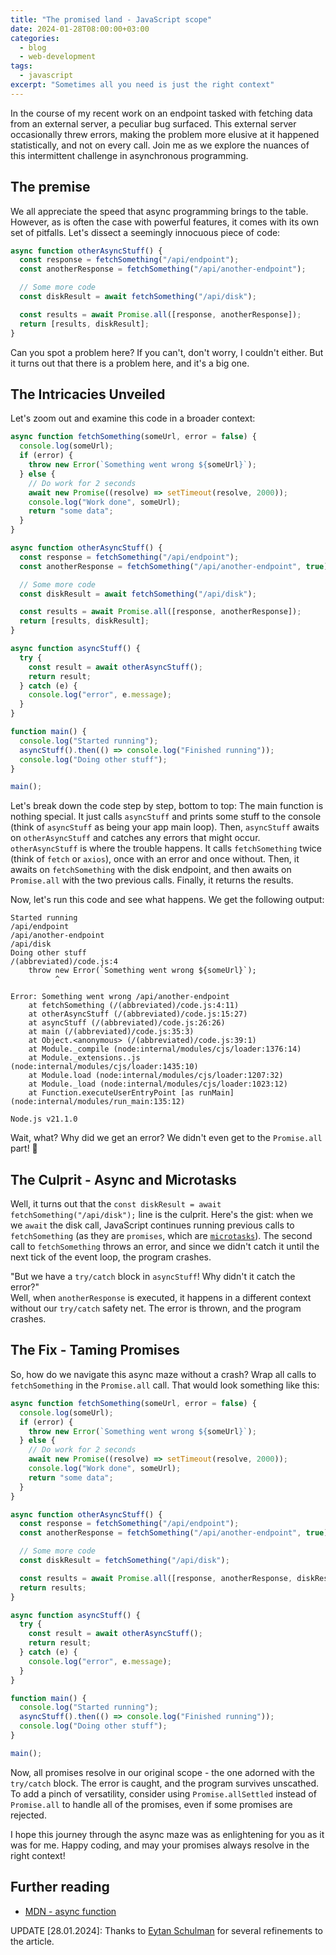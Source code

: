 ```yaml
---
title: "The promised land - JavaScript scope"
date: 2024-01-28T08:00:00+03:00
categories:
  - blog
  - web-development
tags:
  - javascript
excerpt: "Sometimes all you need is just the right context"
---
```


In the course of my recent work on an endpoint tasked with fetching data from an external server, a peculiar bug surfaced. This external server occasionally threw errors, making the problem more elusive at it happened statistically, and not on every call. Join me as we explore the nuances of this intermittent challenge in asynchronous programming.

## The premise

We all appreciate the speed that async programming brings to the table. However, as is often the case with powerful features, it comes with its own set of pitfalls. Let's dissect a seemingly innocuous piece of code:

```javascript
async function otherAsyncStuff() {
  const response = fetchSomething("/api/endpoint");
  const anotherResponse = fetchSomething("/api/another-endpoint");

  // Some more code
  const diskResult = await fetchSomething("/api/disk");

  const results = await Promise.all([response, anotherResponse]);
  return [results, diskResult];
}
```

Can you spot a problem here? If you can't, don't worry, I couldn't either. But it turns out that there is a problem here, and it's a big one.

## The Intricacies Unveiled

Let's zoom out and examine this code in a broader context:

```javascript
async function fetchSomething(someUrl, error = false) {
  console.log(someUrl);
  if (error) {
    throw new Error(`Something went wrong ${someUrl}`);
  } else {
    // Do work for 2 seconds
    await new Promise((resolve) => setTimeout(resolve, 2000));
    console.log("Work done", someUrl);
    return "some data";
  }
}

async function otherAsyncStuff() {
  const response = fetchSomething("/api/endpoint");
  const anotherResponse = fetchSomething("/api/another-endpoint", true);

  // Some more code
  const diskResult = await fetchSomething("/api/disk");

  const results = await Promise.all([response, anotherResponse]);
  return [results, diskResult];
}

async function asyncStuff() {
  try {
    const result = await otherAsyncStuff();
    return result;
  } catch (e) {
    console.log("error", e.message);
  }
}

function main() {
  console.log("Started running");
  asyncStuff().then(() => console.log("Finished running"));
  console.log("Doing other stuff");
}

main();
```

Let's break down the code step by step, bottom to top:
The main function is nothing special. It just calls `asyncStuff` and prints some stuff to the console (think of `asyncStuff` as being your app main loop).
Then, `asyncStuff` awaits on `otherAsyncStuff` and catches any errors that might occur.
`otherAsyncStuff` is where the trouble happens. It calls `fetchSomething` twice (think of `fetch` or `axios`), once with an error and once without.
Then, it awaits on `fetchSomething` with the disk endpoint, and then awaits on `Promise.all` with the two previous calls.
Finally, it returns the results.

Now, let's run this code and see what happens. We get the following output:

```text
Started running
/api/endpoint
/api/another-endpoint
/api/disk
Doing other stuff
/(abbreviated)/code.js:4
    throw new Error(`Something went wrong ${someUrl}`);
          ^

Error: Something went wrong /api/another-endpoint
    at fetchSomething (/(abbreviated)/code.js:4:11)
    at otherAsyncStuff (/(abbreviated)/code.js:15:27)
    at asyncStuff (/(abbreviated)/code.js:26:26)
    at main (/(abbreviated)/code.js:35:3)
    at Object.<anonymous> (/(abbreviated)/code.js:39:1)
    at Module._compile (node:internal/modules/cjs/loader:1376:14)
    at Module._extensions..js (node:internal/modules/cjs/loader:1435:10)
    at Module.load (node:internal/modules/cjs/loader:1207:32)
    at Module._load (node:internal/modules/cjs/loader:1023:12)
    at Function.executeUserEntryPoint [as runMain] (node:internal/modules/run_main:135:12)

Node.js v21.1.0
```

Wait, what? Why did we get an error? We didn't even get to the `Promise.all` part! 🤨

## The Culprit - Async and Microtasks

Well, it turns out that the `const diskResult = await fetchSomething("/api/disk");` line is the culprit.
Here's the gist: when we we `await` the disk call, JavaScript continues running previous calls to `fetchSomething` (as they are `promises`, which are [`microtasks`][microtasks]). The second call to `fetchSomething` throws an error, and since we didn't catch it until the next tick of the event loop, the program crashes.

"But we have a `try/catch` block in `asyncStuff`! Why didn't it catch the error?"  
Well, when `anotherResponse` is executed, it happens in a different context without our `try/catch` safety net. The error is thrown, and the program crashes.

## The Fix - Taming Promises

So, how do we navigate this async maze without a crash? Wrap all calls to `fetchSomething` in the `Promise.all` call. That would look something like this:

```javascript
async function fetchSomething(someUrl, error = false) {
  console.log(someUrl);
  if (error) {
    throw new Error(`Something went wrong ${someUrl}`);
  } else {
    // Do work for 2 seconds
    await new Promise((resolve) => setTimeout(resolve, 2000));
    console.log("Work done", someUrl);
    return "some data";
  }
}

async function otherAsyncStuff() {
  const response = fetchSomething("/api/endpoint");
  const anotherResponse = fetchSomething("/api/another-endpoint", true);

  // Some more code
  const diskResult = fetchSomething("/api/disk");

  const results = await Promise.all([response, anotherResponse, diskResult]);
  return results;
}

async function asyncStuff() {
  try {
    const result = await otherAsyncStuff();
    return result;
  } catch (e) {
    console.log("error", e.message);
  }
}

function main() {
  console.log("Started running");
  asyncStuff().then(() => console.log("Finished running"));
  console.log("Doing other stuff");
}

main();
```

Now, all promises resolve in our original scope - the one adorned with the `try/catch` block. The error is caught, and the program survives unscathed.
To add a pinch of versatility, consider using `Promise.allSettled` instead of `Promise.all` to handle all of the promises, even if some promises are rejected.

I hope this journey through the async maze was as enlightening for you as it was for me. Happy coding, and may your promises always resolve in the right context!

## Further reading

- [MDN - async function][MDN async function]

UPDATE [28.01.2024]: Thanks to [Eytan Schulman][eytansh] for several refinements to the article.

[microtasks]: https://developer.mozilla.org/en-US/docs/Web/API/HTML_DOM_API/Microtask_guide/In_depth
[MDN async function]: https://developer.mozilla.org/en-US/docs/Web/JavaScript/Reference/Statements/async_function#async_functions_and_execution_order
[eytansh]: https://www.linkedin.com/in/eytanschulman?trk=blended-typeahead
